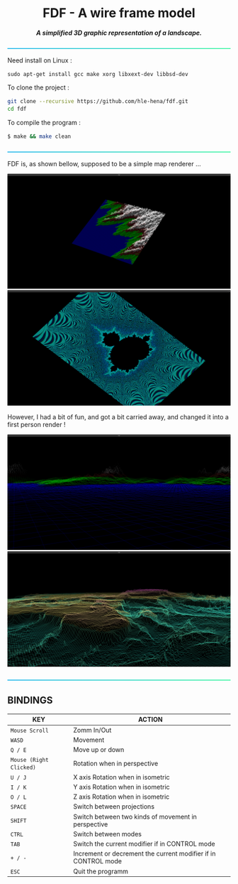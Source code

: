 <h1 align="center">FDF - A wire frame model</h1>

<p align="center"><b><i>A simplified 3D graphic representation of a landscape.</i></b><br></p>

![----------------------------------------------------------------------------------------------------------](https://github.com/hle-hena/hle-hena/blob/main/assets/aqua.png)

Need install on Linux :
```Linux
sudo apt-get install gcc make xorg libxext-dev libbsd-dev
```

To clone the project :
```bash
git clone --recursive https://github.com/hle-hena/fdf.git
cd fdf
```

To compile the program :
```bash
$ make && make clean
```

![----------------------------------------------------------------------------------------------------------](https://github.com/hle-hena/hle-hena/blob/main/assets/aqua.png)

FDF is, as shown bellow, supposed to be a simple map renderer ...
<p align="center">
	<img src="https://raw.githubusercontent.com/hle-hena/fdf/refs/heads/main/img/iso_1.png"/>
	<img src="https://raw.githubusercontent.com/hle-hena/fdf/refs/heads/main/img/iso_2.png"/>
</p>
However, I had a bit of fun, and got a bit carried away, and changed it into a first person render !
<p align="center">
	<img src="https://raw.githubusercontent.com/hle-hena/fdf/refs/heads/main/img/persp_1.png"/>
	<img src="https://raw.githubusercontent.com/hle-hena/fdf/refs/heads/main/img/persp_2.png"/>
</p>

![----------------------------------------------------------------------------------------------------------](https://github.com/hle-hena/hle-hena/blob/main/assets/aqua.png)

## BINDINGS

|KEY|ACTION|
|---|---|
|`Mouse Scroll`| Zomm In/Out|
|`WASD`| Movement|
|`Q / E`| Move up or down|
|`Mouse (Right Clicked)`| Rotation when in perspective|
|`U / J`| X axis Rotation when in isometric|
|`I / K`| Y axis Rotation when in isometric|
|`O / L`| Z axis Rotation when in isometric|
|`SPACE`| Switch between projections|
|`SHIFT`| Switch between two kinds of movement in perspective|
|`CTRL`| Switch between modes|
|`TAB`| Switch the current modifier if in CONTROL mode|
|`+ / -`| Increment or decrement the current modifier if in CONTROL mode|
|`ESC`| Quit the programm|
